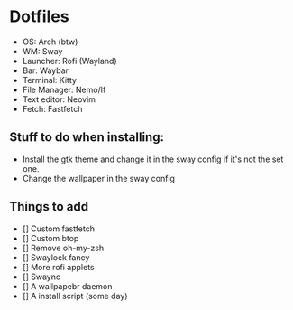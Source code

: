# Dotfiles
- OS: Arch (btw)
- WM: Sway 
- Launcher: Rofi (Wayland)
- Bar: Waybar
- Terminal: Kitty
- File Manager: Nemo/lf
- Text editor: Neovim
- Fetch: Fastfetch

## Stuff to do when installing:
- Install the gtk theme and change it in the sway config if it's not the set one.
- Change the wallpaper in the sway config

## Things to add
- [] Custom fastfetch
- [] Custom btop
- [] Remove oh-my-zsh
- [] Swaylock fancy
- [] More rofi applets
- [] Swaync
- [] A wallpapebr daemon
- [] A install script (some day)
